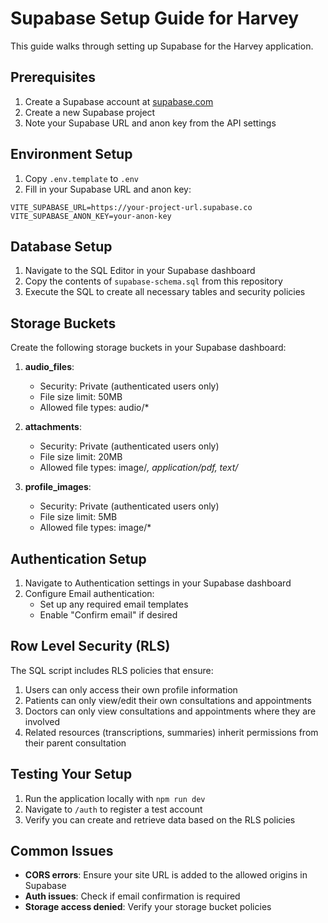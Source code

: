 # Supabase Setup Guide for Harvey

This guide walks through setting up Supabase for the Harvey application.

## Prerequisites

1. Create a Supabase account at [supabase.com](https://supabase.com)
2. Create a new Supabase project
3. Note your Supabase URL and anon key from the API settings

## Environment Setup

1. Copy `.env.template` to `.env`
2. Fill in your Supabase URL and anon key:

```
VITE_SUPABASE_URL=https://your-project-url.supabase.co
VITE_SUPABASE_ANON_KEY=your-anon-key
```

## Database Setup

1. Navigate to the SQL Editor in your Supabase dashboard
2. Copy the contents of `supabase-schema.sql` from this repository
3. Execute the SQL to create all necessary tables and security policies

## Storage Buckets

Create the following storage buckets in your Supabase dashboard:

1. **audio_files**:
   - Security: Private (authenticated users only)
   - File size limit: 50MB
   - Allowed file types: audio/*

2. **attachments**:
   - Security: Private (authenticated users only)
   - File size limit: 20MB
   - Allowed file types: image/*, application/pdf, text/*

3. **profile_images**:
   - Security: Private (authenticated users only)
   - File size limit: 5MB
   - Allowed file types: image/*

## Authentication Setup

1. Navigate to Authentication settings in your Supabase dashboard
2. Configure Email authentication:
   - Set up any required email templates
   - Enable "Confirm email" if desired

## Row Level Security (RLS)

The SQL script includes RLS policies that ensure:

1. Users can only access their own profile information
2. Patients can only view/edit their own consultations and appointments
3. Doctors can only view consultations and appointments where they are involved
4. Related resources (transcriptions, summaries) inherit permissions from their parent consultation

## Testing Your Setup

1. Run the application locally with `npm run dev`
2. Navigate to `/auth` to register a test account
3. Verify you can create and retrieve data based on the RLS policies

## Common Issues

- **CORS errors**: Ensure your site URL is added to the allowed origins in Supabase
- **Auth issues**: Check if email confirmation is required
- **Storage access denied**: Verify your storage bucket policies
